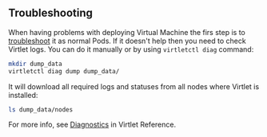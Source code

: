 ## Troubleshooting

When having problems with deploying Virtual Machine the firs step is to [troubleshoot](https://kubernetes.io/docs/tasks/debug-application-cluster/debug-application/) it as normal Pods.
If it doesn't help then you need to check Virtlet logs. You can do it manually or by using `virtletctl diag` command:

```bash
mkdir dump_data
virtletctl diag dump dump_data/
```

It will download all required logs and statuses from all nodes where Virtlet is installed:

```bash
ls dump_data/nodes
```

For more info, see [Diagnostics](../../reference/diagnostics/) in Virtlet Reference.
